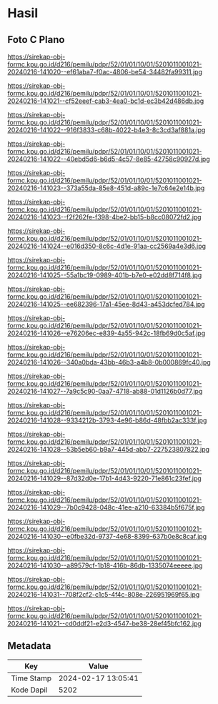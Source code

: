 # Hasil

## Foto C Plano

https://sirekap-obj-formc.kpu.go.id/d216/pemilu/pdpr/52/01/01/10/01/5201011001021-20240216-141020--ef61aba7-f0ac-4806-be54-34482fa99311.jpg

https://sirekap-obj-formc.kpu.go.id/d216/pemilu/pdpr/52/01/01/10/01/5201011001021-20240216-141021--cf52eeef-cab3-4ea0-bc1d-ec3b42d486db.jpg

https://sirekap-obj-formc.kpu.go.id/d216/pemilu/pdpr/52/01/01/10/01/5201011001021-20240216-141022--916f3833-c68b-4022-b4e3-8c3cd3af881a.jpg

https://sirekap-obj-formc.kpu.go.id/d216/pemilu/pdpr/52/01/01/10/01/5201011001021-20240216-141022--40ebd5d6-b6d5-4c57-8e85-42758c90927d.jpg

https://sirekap-obj-formc.kpu.go.id/d216/pemilu/pdpr/52/01/01/10/01/5201011001021-20240216-141023--373a55da-85e8-451d-a89c-1e7c64e2e14b.jpg

https://sirekap-obj-formc.kpu.go.id/d216/pemilu/pdpr/52/01/01/10/01/5201011001021-20240216-141023--f2f262fe-f398-4be2-bb15-b8cc08072fd2.jpg

https://sirekap-obj-formc.kpu.go.id/d216/pemilu/pdpr/52/01/01/10/01/5201011001021-20240216-141024--e016d350-8c6c-4d1e-91aa-cc2569a4e3d6.jpg

https://sirekap-obj-formc.kpu.go.id/d216/pemilu/pdpr/52/01/01/10/01/5201011001021-20240216-141025--55a1bc19-0989-401b-b7e0-e02dd8f714f8.jpg

https://sirekap-obj-formc.kpu.go.id/d216/pemilu/pdpr/52/01/01/10/01/5201011001021-20240216-141025--ee682396-17a1-45ee-8d43-a453dcfed784.jpg

https://sirekap-obj-formc.kpu.go.id/d216/pemilu/pdpr/52/01/01/10/01/5201011001021-20240216-141026--e76206ec-e839-4a55-942c-18fb69d0c5af.jpg

https://sirekap-obj-formc.kpu.go.id/d216/pemilu/pdpr/52/01/01/10/01/5201011001021-20240216-141026--340a0bda-43bb-46b3-a4b8-0b000869fc40.jpg

https://sirekap-obj-formc.kpu.go.id/d216/pemilu/pdpr/52/01/01/10/01/5201011001021-20240216-141027--7a9c5c90-0aa7-4718-ab88-01d1126b0d77.jpg

https://sirekap-obj-formc.kpu.go.id/d216/pemilu/pdpr/52/01/01/10/01/5201011001021-20240216-141028--9334212b-3793-4e96-b86d-48fbb2ac333f.jpg

https://sirekap-obj-formc.kpu.go.id/d216/pemilu/pdpr/52/01/01/10/01/5201011001021-20240216-141028--53b5eb60-b9a7-445d-abb7-227523807822.jpg

https://sirekap-obj-formc.kpu.go.id/d216/pemilu/pdpr/52/01/01/10/01/5201011001021-20240216-141029--87d32d0e-17b1-4d43-9220-71e861c23fef.jpg

https://sirekap-obj-formc.kpu.go.id/d216/pemilu/pdpr/52/01/01/10/01/5201011001021-20240216-141029--7b0c9428-048c-41ee-a210-63384b5f675f.jpg

https://sirekap-obj-formc.kpu.go.id/d216/pemilu/pdpr/52/01/01/10/01/5201011001021-20240216-141030--e0fbe32d-9737-4e68-8399-637b0e8c8caf.jpg

https://sirekap-obj-formc.kpu.go.id/d216/pemilu/pdpr/52/01/01/10/01/5201011001021-20240216-141030--a89579cf-1b18-416b-86db-1335074eeeee.jpg

https://sirekap-obj-formc.kpu.go.id/d216/pemilu/pdpr/52/01/01/10/01/5201011001021-20240216-141031--708f2cf2-c1c5-4f4c-808e-226951969f65.jpg

https://sirekap-obj-formc.kpu.go.id/d216/pemilu/pdpr/52/01/01/10/01/5201011001021-20240216-141021--cd0ddf21-e2d3-4547-be38-28ef45bfc162.jpg


## Metadata

| Key        | Value               |
| ---------- | ------------------- |
| Time Stamp | 2024-02-17 13:05:41 |
| Kode Dapil | 5202                |



